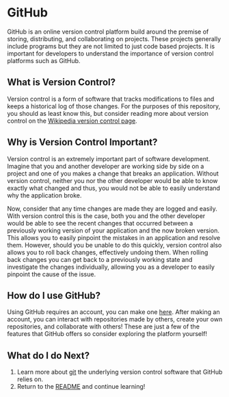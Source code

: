 # GitHub

GitHub is an online version control platform build around the premise of
storing, distributing, and collaborating on projects. These projects generally
include programs but they are not limited to just code based projects. It is
important for developers to understand the importance of version control
platforms such as GitHub.

## What is Version Control?

Version control is a form of software that tracks modifications to files and keeps
a historical log of those changes. For the purposes of this repository, you
should as least know this, but consider reading more about version control on
the
[Wikipedia version control page](https://en.wikipedia.org/wiki/Version_control).

## Why is Version Control Important?

Version control is an extremely important part of software development. Imagine
that you and another developer are working side by side on a project and one of
you makes a change that breaks an application. Without version control, neither
you nor the other developer would be able to know exactly what changed and thus,
you would not be able to easily understand why the application broke.

Now, consider that any time changes are made they are logged and easily. With
version control this is the case, both you and the other developer would be able
to see the recent changes that occurred between a previously working version of
your application and the now broken version. This allows you to easily pinpoint
the mistakes in an application and resolve them. However, should you be unable
to do this quickly, version control also allows you to roll back changes,
effectively undoing them. When rolling back changes you can get back to a
previously working state and investigate the changes individually, allowing you
as a developer to easily pinpoint the cause of the issue.

## How do I use GitHub?

Using GitHub requires an account, you can make one
[here](https://github.com/join). After making an account, you can interact with
repositories made by others, create your own repositories, and collaborate with
others! These are just a few of the features that GitHub offers so consider
exploring the platform yourself!

## What do I do Next?

1. Learn more about [git](https://git-scm.com) the underlying version control
   software that GitHub relies on.
2. Return to the [README](../README.md) and continue learning!
